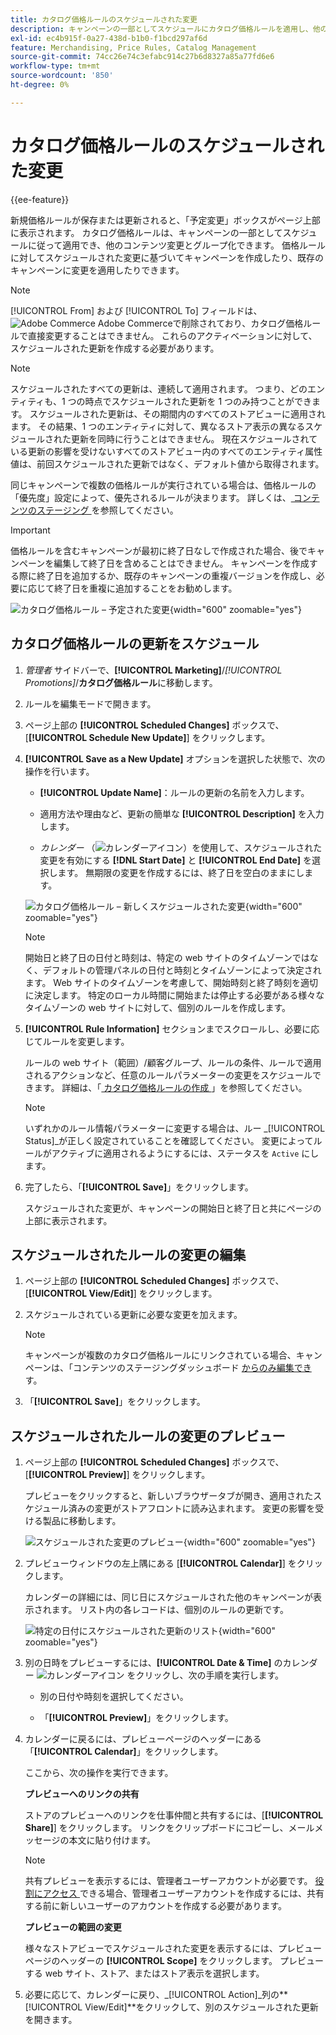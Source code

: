 ```yaml
---
title: カタログ価格ルールのスケジュールされた変更
description: キャンペーンの一部としてスケジュールにカタログ価格ルールを適用し、他のコンテンツ変更とグループ化する方法を説明します。
exl-id: ec4b915f-0a27-438d-b1b0-f1bcd297af6d
feature: Merchandising, Price Rules, Catalog Management
source-git-commit: 74cc26e74c3efabc914c27b6d8327a85a77fd6e6
workflow-type: tm+mt
source-wordcount: '850'
ht-degree: 0%

---
```


# カタログ価格ルールのスケジュールされた変更

{{ee-feature}}

新規価格ルールが保存または更新されると、「予定変更」ボックスがページ上部に表示されます。 カタログ価格ルールは、キャンペーンの一部としてスケジュールに従って適用でき、他のコンテンツ変更とグループ化できます。 価格ルールに対してスケジュールされた変更に基づいてキャンペーンを作成したり、既存のキャンペーンに変更を適用したりできます。

>[!NOTE]
>
>[!UICONTROL From] および [!UICONTROL To] フィールドは、![Adobe Commerce](../assets/adobe-logo.svg) Adobe Commerceで削除されており、カタログ価格ルールで直接変更することはできません。 これらのアクティベーションに対して、スケジュールされた更新を作成する必要があります。

>[!NOTE]
>
>スケジュールされたすべての更新は、連続して適用されます。 つまり、どのエンティティも、1 つの時点でスケジュールされた更新を 1 つのみ持つことができます。 スケジュールされた更新は、その期間内のすべてのストアビューに適用されます。 その結果、1 つのエンティティに対して、異なるストア表示の異なるスケジュールされた更新を同時に行うことはできません。 現在スケジュールされている更新の影響を受けないすべてのストアビュー内のすべてのエンティティ属性値は、前回スケジュールされた更新ではなく、デフォルト値から取得されます。

同じキャンペーンで複数の価格ルールが実行されている場合は、価格ルールの「優先度」設定によって、優先されるルールが決まります。 詳しくは、[ コンテンツのステージング ](../content-design/content-staging.md) を参照してください。

>[!IMPORTANT]
>
>価格ルールを含むキャンペーンが最初に終了日なしで作成された場合、後でキャンペーンを編集して終了日を含めることはできません。 キャンペーンを作成する際に終了日を追加するか、既存のキャンペーンの重複バージョンを作成し、必要に応じて終了日を重複に追加することをお勧めします。

![ カタログ価格ルール – 予定された変更 ](./assets/price-rule-catalog-scheduled.png){width="600" zoomable="yes"}

## カタログ価格ルールの更新をスケジュール

1. _管理者_ サイドバーで、**[!UICONTROL Marketing]**/_[!UICONTROL Promotions]_/**カタログ価格ルール**に移動します。

1. ルールを編集モードで開きます。

1. ページ上部の **[!UICONTROL Scheduled Changes]** ボックスで、[**[!UICONTROL Schedule New Update]**] をクリックします。

1. **[!UICONTROL Save as a New Update]** オプションを選択した状態で、次の操作を行います。

   - **[!UICONTROL Update Name]**：ルールの更新の名前を入力します。

   - 適用方法や理由など、更新の簡単な **[!UICONTROL Description]** を入力します。

   - _カレンダー_ （![ カレンダーアイコン ](../assets/icon-calendar.png)）を使用して、スケジュールされた変更を有効にする **[!DNL Start Date]** と **[!UICONTROL End Date]** を選択します。 無期限の変更を作成するには、終了日を空白のままにします。

   ![ カタログ価格ルール – 新しくスケジュールされた変更 ](./assets/price-rule-catalog-schedule-update.png){width="600" zoomable="yes"}

   >[!NOTE]
   >
   >開始日と終了日の日付と時刻は、特定の web サイトのタイムゾーンではなく、デフォルトの管理パネルの日付と時刻とタイムゾーンによって決定されます。 Web サイトのタイムゾーンを考慮して、開始時刻と終了時刻を適切に決定します。 特定のローカル時間に開始または停止する必要がある様々なタイムゾーンの web サイトに対して、個別のルールを作成します。

1. **[!UICONTROL Rule Information]** セクションまでスクロールし、必要に応じてルールを変更します。

   ルールの web サイト（範囲）/顧客グループ、ルールの条件、ルールで適用されるアクションなど、任意のルールパラメーターの変更をスケジュールできます。 詳細は、「[ カタログ価格ルールの作成 ](price-rules-catalog-create.md)」を参照してください。

   >[!NOTE]
   >
   >いずれかのルール情報パラメーターに変更する場合は、ルー _[!UICONTROL Status]_が正しく設定されていることを確認してください。 変更によってルールがアクティブに適用されるようにするには、ステータスを `Active` にします。

1. 完了したら、「**[!UICONTROL Save]**」をクリックします。

   スケジュールされた変更が、キャンペーンの開始日と終了日と共にページの上部に表示されます。

## スケジュールされたルールの変更の編集

1. ページ上部の **[!UICONTROL Scheduled Changes]** ボックスで、[**[!UICONTROL View/Edit]**] をクリックします。

1. スケジュールされている更新に必要な変更を加えます。

   >[!NOTE]
   >
   >キャンペーンが複数のカタログ価格ルールにリンクされている場合、キャンペーンは、「コンテンツのステージングダッシュボード [ からのみ編集でき ](../content-design/content-staging-dashboard.md) す。

1. 「**[!UICONTROL Save]**」をクリックします。

## スケジュールされたルールの変更のプレビュー

1. ページ上部の **[!UICONTROL Scheduled Changes]** ボックスで、[**[!UICONTROL Preview]**] をクリックします。

   プレビューをクリックすると、新しいブラウザータブが開き、適用されたスケジュール済みの変更がストアフロントに読み込まれます。 変更の影響を受ける製品に移動します。

   ![ スケジュールされた変更のプレビュー ](./assets/price-rule-catalog-scheduled-update-preview.png){width="600" zoomable="yes"}

1. プレビューウィンドウの左上隅にある [**[!UICONTROL Calendar]**] をクリックします。

   カレンダーの詳細には、同じ日にスケジュールされた他のキャンペーンが表示されます。 リスト内の各レコードは、個別のルールの更新です。

   ![ 特定の日付にスケジュールされた更新のリスト ](./assets/price-rule-catalog-scheduled-preview-calendar.png){width="600" zoomable="yes"}

1. 別の日時をプレビューするには、**[!UICONTROL Date & Time]** のカレンダー ![ カレンダーアイコン ](../assets/icon-calendar.png) をクリックし、次の手順を実行します。

   - 別の日付や時刻を選択してください。

   - 「**[!UICONTROL Preview]**」をクリックします。

1. カレンダーに戻るには、プレビューページのヘッダーにある「**[!UICONTROL Calendar]**」をクリックします。

   ここから、次の操作を実行できます。

   **プレビューへのリンクの共有**

   ストアのプレビューへのリンクを仕事仲間と共有するには、[**[!UICONTROL Share]**] をクリックします。 リンクをクリップボードにコピーし、メールメッセージの本文に貼り付けます。

   >[!NOTE]
   >
   >共有プレビューを表示するには、管理者ユーザーアカウントが必要です。 [ 役割にアクセス ](../systems/permissions-user-roles.md) できる場合、管理者ユーザーアカウントを作成するには、共有する前に新しいユーザーのアカウントを作成する必要があります。

   **プレビューの範囲の変更**

   様々なストアビューでスケジュールされた変更を表示するには、プレビューページのヘッダーの **[!UICONTROL Scope]** をクリックします。 プレビューする web サイト、ストア、またはストア表示を選択します。

1. 必要に応じて、カレンダーに戻り、_[!UICONTROL Action]_列の&#x200B;**[!UICONTROL View/Edit]**をクリックして、別のスケジュールされた更新を開きます。
